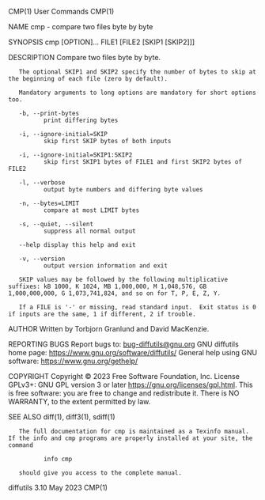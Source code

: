 CMP(1)                                                                                         User Commands                                                                                         CMP(1)

NAME
       cmp - compare two files byte by byte

SYNOPSIS
       cmp [OPTION]... FILE1 [FILE2 [SKIP1 [SKIP2]]]

DESCRIPTION
       Compare two files byte by byte.

       The optional SKIP1 and SKIP2 specify the number of bytes to skip at the beginning of each file (zero by default).

       Mandatory arguments to long options are mandatory for short options too.

       -b, --print-bytes
              print differing bytes

       -i, --ignore-initial=SKIP
              skip first SKIP bytes of both inputs

       -i, --ignore-initial=SKIP1:SKIP2
              skip first SKIP1 bytes of FILE1 and first SKIP2 bytes of FILE2

       -l, --verbose
              output byte numbers and differing byte values

       -n, --bytes=LIMIT
              compare at most LIMIT bytes

       -s, --quiet, --silent
              suppress all normal output

       --help display this help and exit

       -v, --version
              output version information and exit

       SKIP values may be followed by the following multiplicative suffixes: kB 1000, K 1024, MB 1,000,000, M 1,048,576, GB 1,000,000,000, G 1,073,741,824, and so on for T, P, E, Z, Y.

       If a FILE is '-' or missing, read standard input.  Exit status is 0 if inputs are the same, 1 if different, 2 if trouble.

AUTHOR
       Written by Torbjorn Granlund and David MacKenzie.

REPORTING BUGS
       Report bugs to: bug-diffutils@gnu.org
       GNU diffutils home page: <https://www.gnu.org/software/diffutils/>
       General help using GNU software: <https://www.gnu.org/gethelp/>

COPYRIGHT
       Copyright © 2023 Free Software Foundation, Inc.  License GPLv3+: GNU GPL version 3 or later <https://gnu.org/licenses/gpl.html>.
       This is free software: you are free to change and redistribute it.  There is NO WARRANTY, to the extent permitted by law.

SEE ALSO
       diff(1), diff3(1), sdiff(1)

       The full documentation for cmp is maintained as a Texinfo manual.  If the info and cmp programs are properly installed at your site, the command

              info cmp

       should give you access to the complete manual.

diffutils 3.10                                                                                    May 2023                                                                                           CMP(1)
